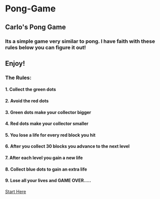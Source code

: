 # Pong-Game
## Carlo's Pong Game

### Its a simple game very similar to pong. I have faith with these rules below you can figure it out!
	
## Enjoy!
### The Rules:
#### 1. Collect the green dots
#### 2. Avoid the red dots
#### 3. Green dots make your collector bigger
#### 4. Red dots make your collector smaller
#### 5. You lose a life for every red block you hit
#### 6. After you collect 30 blocks you advance to the next level
#### 7. After each level you gain a new life 
#### 8. Collect blue dots to gain an extra life
#### 9.	Lose all your lives and GAME OVER.....								
			  	
					
  [Start Here](http://cm85.github.io/Pong-Game)					
